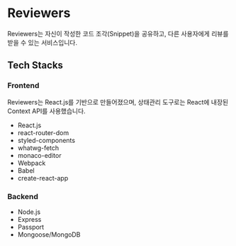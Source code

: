 # Reviewers 

Reviewers는 자신이 작성한 코드 조각(Snippet)을 공유하고, 다른 사용자에게 리뷰를 받을 수 있는 서비스입니다.

## Tech Stacks

### Frontend

Reviewers는 React.js를 기반으로 만들어졌으며, 상태관리 도구로는 React에 내장된 Context API를 사용했습니다. 

- React.js
- react-router-dom
- styled-components
- whatwg-fetch
- monaco-editor
- Webpack
- Babel
- create-react-app

### Backend

- Node.js
- Express
- Passport
- Mongoose/MongoDB